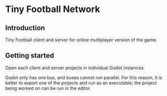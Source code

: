 # Tiny Football Network

## Introduction 

Tiny Football client and server for online multiplayer version of the game.

## Getting started 

Open each client and server projects in individual Godot instances. 

Godot only has one bus, and buses cannot run parallel. For this reason, it is better to export one of the projects and run as an executable; the project being worked on can be run in the editor.